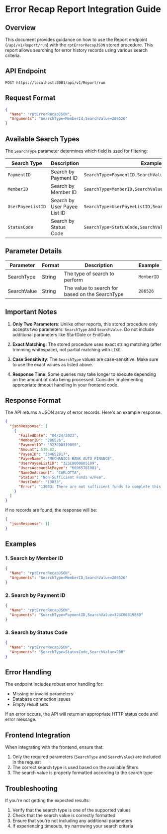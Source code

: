 # Error Recap Report Integration Guide

## Overview

This document provides guidance on how to use the Report endpoint (`/api/v1/Report/run`) with the `rptErrorRecapJSON` stored procedure. This report allows searching for error history records using various search criteria.

## API Endpoint

```
POST https://localhost:8001/api/v1/Report/run
```

## Request Format

```json
{
  "Name": "rptErrorRecapJSON",
  "Arguments": "SearchType=MemberId,SearchValue=286526"
}
```

## Available Search Types

The `SearchType` parameter determines which field is used for filtering:

| Search Type | Description | Example |
|-------------|-------------|---------|
| `PaymentID` | Search by Payment ID | `SearchType=PaymentID,SearchValue=323C00319889` |
| `MemberID` | Search by Member ID | `SearchType=MemberID,SearchValue=286526` |
| `UserPayeeListID` | Search by User Payee List ID | `SearchType=UserPayeeListID,SearchValue=323C0000005109` |
| `StatusCode` | Search by Status Code | `SearchType=StatusCode,SearchValue=200` |

## Parameter Details

| Parameter | Format | Description | Example |
|-----------|--------|-------------|---------|
| SearchType | String | The type of search to perform | `MemberID` |
| SearchValue | String | The value to search for based on the SearchType | `286526` |

## Important Notes

1. **Only Two Parameters**: Unlike other reports, this stored procedure only accepts two parameters: `SearchType` and `SearchValue`. Do not include additional parameters like StartDate or EndDate.

2. **Exact Matching**: The stored procedure uses exact string matching (after trimming whitespace), not partial matching with `LIKE`.

3. **Case Sensitivity**: The `SearchType` values are case-sensitive. Make sure to use the exact values as listed above.

4. **Response Time**: Some queries may take longer to execute depending on the amount of data being processed. Consider implementing appropriate timeout handling in your frontend code.

## Response Format

The API returns a JSON array of error records. Here's an example response:

```json
{
  "jsonResponse": [
    {
      "FailedDate": "04/24/2023",
      "MemberID": "286526",
      "PaymentID": "323C00319889",
      "Amount": 519.82,
      "PayeeID": "334652817",
      "PayeeName": "MECHANICS BANK AUTO FINANCE",
      "UserPayeeListID": "323C0000005109",
      "UsersAccountAtPayee": "66965781001",
      "NameOnAccount": "CARLOTTA",
      "Status": "Non-Sufficient Funds w/Fee",
      "HostCode": "13033",
      "Error": "13033: There are not sufficient funds to complete this transaction"
    }
  ]
}
```

If no records are found, the response will be:

```json
{
  "jsonResponse": []
}
```

## Examples

### 1. Search by Member ID

```json
{
  "Name": "rptErrorRecapJSON",
  "Arguments": "SearchType=MemberID,SearchValue=286526"
}
```

### 2. Search by Payment ID

```json
{
  "Name": "rptErrorRecapJSON",
  "Arguments": "SearchType=PaymentID,SearchValue=323C00319889"
}
```

### 3. Search by Status Code

```json
{
  "Name": "rptErrorRecapJSON",
  "Arguments": "SearchType=StatusCode,SearchValue=200"
}
```

## Error Handling

The endpoint includes robust error handling for:
- Missing or invalid parameters
- Database connection issues
- Empty result sets

If an error occurs, the API will return an appropriate HTTP status code and error message.

## Frontend Integration

When integrating with the frontend, ensure that:
1. Only the required parameters (`SearchType` and `SearchValue`) are included in the request
2. The correct search type is used based on the available filters
3. The search value is properly formatted according to the search type

## Troubleshooting

If you're not getting the expected results:
1. Verify that the search type is one of the supported values
2. Check that the search value is correctly formatted
3. Ensure that you're not including any additional parameters
4. If experiencing timeouts, try narrowing your search criteria
